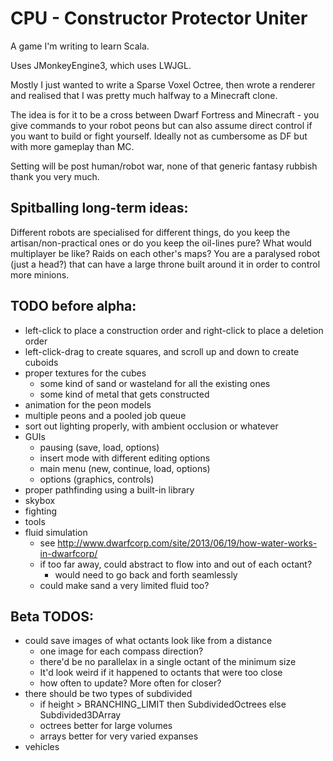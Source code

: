 # CPU - Constructor Protector Uniter

A game I'm writing to learn Scala.

Uses JMonkeyEngine3, which uses LWJGL.

Mostly I just wanted to write a Sparse Voxel Octree, then wrote a
renderer and realised that I was pretty much halfway to a Minecraft clone.

The idea is for it to be a cross between Dwarf Fortress and Minecraft -
you give commands to your robot peons but can also assume direct control if you want to build or fight yourself.
Ideally not as cumbersome as DF but with more gameplay than MC.

Setting will be post human/robot war, none of that generic fantasy rubbish thank you very much.

## Spitballing long-term ideas:
Different robots are specialised for different things, do you keep
the artisan/non-practical ones or do you keep the oil-lines pure?
What would multiplayer be like? Raids on each other's maps?
You are a paralysed robot (just a head?) that can have a large throne built around it in order to control more minions.

## TODO before alpha:
 - left-click to place a construction order and right-click to place a deletion order
 - left-click-drag to create squares, and scroll up and down to create cuboids
 - proper textures for the cubes
   - some kind of sand or wasteland for all the existing ones
   - some kind of metal that gets constructed
 - animation for the peon models
 - multiple peons and a pooled job queue
 - sort out lighting properly, with ambient occlusion or whatever
 - GUIs
   - pausing (save, load, options)
   - insert mode with different editing options
   - main menu (new, continue, load, options)
   - options (graphics, controls)
 - proper pathfinding using a built-in library
 - skybox
 - fighting
 - tools
 - fluid simulation
   - see http://www.dwarfcorp.com/site/2013/06/19/how-water-works-in-dwarfcorp/
   - if too far away, could abstract to flow into and out of each octant?
     - would need to go back and forth seamlessly
   - could make sand a very limited fluid too?
   
## Beta TODOS:
 - could save images of what octants look like from a distance
   - one image for each compass direction?
   - there'd be no parallelax in a single octant of the minimum size
   - It'd look weird if it happened to octants that were too close
   - how often to update? More often for closer?
 - there should be two types of subdivided
   - if height > BRANCHING_LIMIT then SubdividedOctrees else Subdivided3DArray
   - octrees better for large volumes
   - arrays better for very varied expanses
 - vehicles
 
